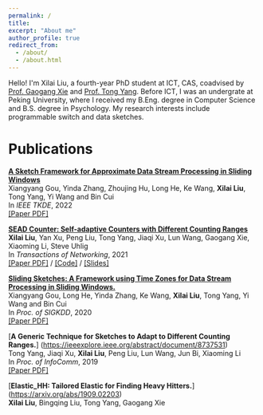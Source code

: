 ```yaml
---
permalink: /
title: 
excerpt: "About me"
author_profile: true
redirect_from: 
  - /about/
  - /about.html
---
```



Hello! I'm Xilai Liu, a fourth-year PhD student at ICT, CAS, coadvised by [Prof. Gaogang Xie](https://people.ucas.ac.cn/~_xie?language=en) and [Prof. Tong Yang](https://yangtonghome.github.io/). Before ICT, I was an undergrate at Peking University, where I received my B.Eng. degree in Computer Science and B.S. degree in Psychology. My research interests include programmable switch and data sketches.

Publications
======
[**A Sketch Framework for Approximate Data Stream Processing in Sliding Windows**](https://ieeexplore.ieee.org/document/9713710/) <br>
Xiangyang Gou, Yinda Zhang, Zhoujing Hu, Long He, Ke Wang, **Xilai Liu**, Tong Yang, Yi Wang and Bin Cui <br>
In *IEEE TKDE*, 2022 <br>
[\[Paper PDF\]](https://yangtonghome.github.io/uploads/SlidingSketch_TKDE2022_final.pdf) 

[**SEAD Counter: Self-adaptive Counters with Different Counting Ranges**](https://ieeexplore.ieee.org/document/9537736) <br>
**Xilai Liu**, Yan Xu, Peng Liu,  Tong Yang, Jiaqi Xu, Lun Wang, Gaogang Xie, Xiaoming Li, Steve Uhlig <br>
In *Transactions of Networking*, 2021 <br>
[\[Paper PDF\]](https://yangtonghome.github.io/uploads/SEAD_Counter_Self-Adaptive_Counters_With_Different_Counting_Ranges.pdf)  /  [\[Code\]](https://github.com/SEADCounter/SEADCounter)  /  [\[Slides\]](https://liuxilai.github.io) <br>

[**Sliding Sketches: A Framework using Time Zones for Data Stream Processing in Sliding Windows.**](https://dl.acm.org/doi/10.1145/3394486.3403144) <br>
Xiangyang Gou, Long He, Yinda Zhang, Ke Wang, **Xilai Liu**, Tong Yang, Yi Wang and Bin Cui <br>
In *Proc. of SIGKDD*, 2020 <br>
[\[Paper PDF\]](https://yangtonghome.github.io/uploads/SlidingSketches_kdd2020.pdf) <br>

[**A Generic Technique for Sketches to Adapt to Different Counting Ranges.**]
(https://ieeexplore.ieee.org/abstract/document/8737531) <br>
Tong Yang, Jiaqi Xu, **Xilai Liu**, Peng Liu, Lun Wang, Jun Bi, Xiaoming Li <br>
In *Proc. of InfoComm*, 2019 <br>
[\[Paper PDF\]](https://yangtonghome.github.io/uploads/A_Generic_Technique_for_Sketches_to_Adapt_to_Different_Counting_Ranges.pdf) <br>

[**Elastic_HH: Tailored Elastic for Finding Heavy Hitters.**]
(https://arxiv.org/abs/1909.02203) <br>
**Xilai Liu**, Bingqing Liu, Tong Yang, Gaogang Xie <br>

